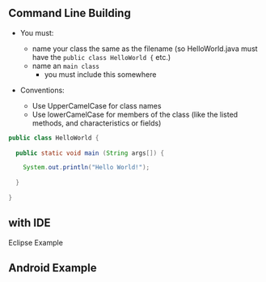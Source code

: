 ## Command Line Building


* You must:
  * name your class the same as the filename (so HelloWorld.java must have the `public class HelloWorld {` etc.)
  * name an `main class`
    * you must include this somewhere


* Conventions:
  * Use UpperCamelCase for class names
  * Use lowerCamelCase for members of the class (like the listed methods, and characteristics or fields) 


```java 
public class HelloWorld {
  
  public static void main (String args[]) {

    System.out.println("Hello World!");
  
  }
  
}
```

## with IDE

Eclipse Example


<!-- create an elective called coding in style for eclipse, vim, and sublime themes -->
<!--IntelliJ Example new feature added-->

<!-- create a screencast for the Eclipse IDE, also create gif steps for the IDE and annotate with markdown -->


## Android Example

<!--Intellij Example new feature added-->

<!--MVC intro -- point M "data" (like facebook data), V "view" ("what you see"), C "controller" gets data to page, and pagestuff into your base.



